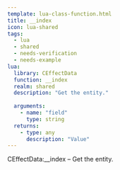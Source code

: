 ```yaml
---
template: lua-class-function.html
title: __index
icon: lua-shared
tags:
  - lua
  - shared
  - needs-verification
  - needs-example
lua:
  library: CEffectData
  function: __index
  realm: shared
  description: "Get the entity."
  
  arguments:
    - name: "field"
      type: string
  returns:
    - type: any
      description: "Value"
---
```


<div class="lua__search__keywords">
CEffectData:__index &#x2013; Get the entity.
</div>
